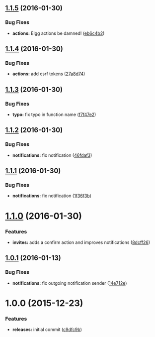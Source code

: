 <a name="1.1.5"></a>
## [1.1.5](https://github.com/hypeJunction/Elgg-groups_invite/compare/1.1.4...v1.1.5) (2016-01-30)


### Bug Fixes

* **actions:** Elgg actions be damned! ([eb6c4b2](https://github.com/hypeJunction/Elgg-groups_invite/commit/eb6c4b2))



<a name="1.1.4"></a>
## [1.1.4](https://github.com/hypeJunction/Elgg-groups_invite/compare/1.1.3...v1.1.4) (2016-01-30)


### Bug Fixes

* **actions:** add csrf tokens ([27a8d74](https://github.com/hypeJunction/Elgg-groups_invite/commit/27a8d74))



<a name="1.1.3"></a>
## [1.1.3](https://github.com/hypeJunction/Elgg-groups_invite/compare/1.1.2...v1.1.3) (2016-01-30)


### Bug Fixes

* **typo:** fix typo in function name ([f7f47e2](https://github.com/hypeJunction/Elgg-groups_invite/commit/f7f47e2))



<a name="1.1.2"></a>
## [1.1.2](https://github.com/hypeJunction/Elgg-groups_invite/compare/1.1.1...v1.1.2) (2016-01-30)


### Bug Fixes

* **notifications:** fix notification ([46fdaf3](https://github.com/hypeJunction/Elgg-groups_invite/commit/46fdaf3))



<a name="1.1.1"></a>
## [1.1.1](https://github.com/hypeJunction/Elgg-groups_invite/compare/1.1.0...v1.1.1) (2016-01-30)


### Bug Fixes

* **notifications:** fix notification ([1f36f3b](https://github.com/hypeJunction/Elgg-groups_invite/commit/1f36f3b))



<a name="1.1.0"></a>
# [1.1.0](https://github.com/hypeJunction/Elgg-groups_invite/compare/1.0.1...v1.1.0) (2016-01-30)


### Features

* **invites:** adds a confirm action and improves notifications ([8dcff26](https://github.com/hypeJunction/Elgg-groups_invite/commit/8dcff26))



<a name="1.0.1"></a>
## [1.0.1](https://github.com/hypeJunction/Elgg-groups_invite/compare/1.0.0...v1.0.1) (2016-01-13)


### Bug Fixes

* **notifications:** fix outgoing notification sender ([14e712e](https://github.com/hypeJunction/Elgg-groups_invite/commit/14e712e))



<a name="1.0.0"></a>
# 1.0.0 (2015-12-23)


### Features

* **releases:** initial commit ([c9dfc9b](https://github.com/hypeJunction/Elgg-groups_invite/commit/c9dfc9b))



